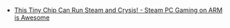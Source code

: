 - [This Tiny Chip Can Run Steam and Crysis! - Steam PC Gaming on ARM is Awesome](https://youtu.be/k6C5mZvanFU)

